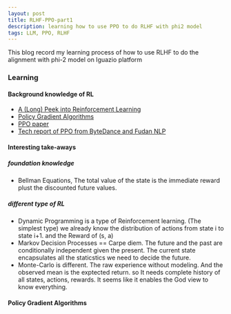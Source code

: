 ```yaml
---
layout: post
title: RLHF-PPO-part1
description: learning how to use PPO to do RLHF with phi2 model
tags: LLM, PPO, RLHF
---
```


This blog record my learning process of how to use RLHF to do the alignment with phi-2 model on Iguazio platform

### Learning

#### Background knowledge of RL

- [A (Long) Peek into Reinforcement Learning](https://lilianweng.github.io/posts/2018-02-19-rl-overview/#key-concepts)
- [Policy Gradient Algorithms](https://lilianweng.github.io/posts/2018-04-08-policy-gradient/)
- [PPO paper](https://arxiv.org/abs/1707.06347)
- [Tech report of PPO from ByteDance and Fudan NLP](https://arxiv.org/abs/1707.06347)


#### Interesting take-aways

##### foundation knowledge
- Bellman Equations, The total value of the state is the immediate reward plust the discounted future values.

##### different type of RL

- Dynamic Programming is a type of Reinforcement learning. (The simplest type) we already know the distribution of actions from state i to state i+1. and the Reward of (s, a)
- Markov Decision Processes == Carpe diem. The future and the past are conditionally independent given the present. The current state encapsulates all the staticstics we need to decide the future.
- Monte-Carlo is different. The raw experience without modeling. And the observed mean is the exptected return. so It needs complete history of all states, actions, rewards. It seems like it enables the God view to know everything.




#### Policy Gradient Algorithms

